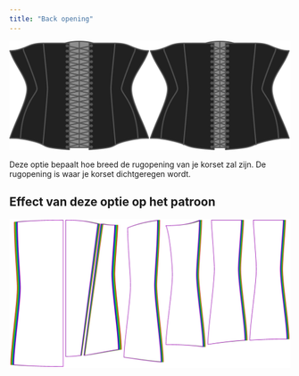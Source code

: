 ```yaml
---
title: "Back opening"
---
```


![De optie voor rugopening bij Cathrin](./backopening.svg)

Deze optie bepaalt hoe breed de rugopening van je korset zal zijn. De rugopening is waar je korset dichtgeregen wordt.

## Effect van deze optie op het patroon

![Deze afbeelding toont het effect van deze optie door meerdere varianten die een andere waarde hebben voor deze optie te vervangen](cathrin_backopening_sample.svg "Effect van deze optie op het patroon")
